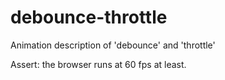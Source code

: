 # debounce-throttle
Animation description of 'debounce' and 'throttle'

Assert: the browser runs at 60 fps at least.
